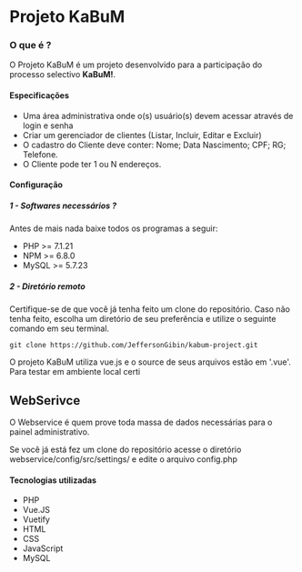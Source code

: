 # Projeto KaBuM

### O que é ?

O Projeto KaBuM é um projeto desenvolvido para a participação do processo selectivo **KaBuM!**.

#### Especificações

* Uma área administrativa onde o(s) usuário(s) devem acessar através de login e senha
* Criar um gerenciador de clientes (Listar, Incluir, Editar e Excluir)
* O cadastro do Cliente deve conter: Nome; Data Nascimento; CPF; RG; Telefone.
* O Cliente pode ter 1 ou N endereços.

#### Configuração


##### 1 - Softwares necessários ?

Antes de mais nada baixe todos os programas a seguir:

* PHP >= 7.1.21
* NPM  >= 6.8.0
* MySQL >= 5.7.23

##### 2 - Diretório remoto

Certifique-se de que você já tenha feito um clone do repositório. Caso não tenha feito, escolha um diretório de seu preferência e utilize o seguinte comando em seu terminal.

```
git clone https://github.com/JeffersonGibin/kabum-project.git
```

O projeto KaBuM utiliza vue.js e o source de seus arquivos estão em '.vue'. Para testar em ambiente local certi


## WebSerivce

O Webservice é quem prove toda massa de dados necessárias para o painel administrativo. 

Se você já está fez um clone do repositório acesse o diretório webservice/config/src/settings/ e edite o arquivo config.php



#### Tecnologias utilizadas
* PHP
* Vue.JS
* Vuetify
* HTML
* CSS
* JavaScript
* MySQL
